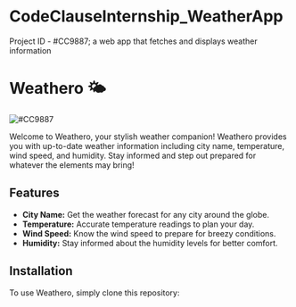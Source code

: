 # CodeClauseInternship_WeatherApp
Project ID - #CC9887; a web app that fetches and displays weather information

# Weathero 🌤️

![#CC9887](https://img.shields.io/badge/Project%20ID-CC9887?style=for-the-badge)

Welcome to Weathero, your stylish weather companion! Weathero provides you with up-to-date weather information including city name, temperature, wind speed, and humidity. Stay informed and step out prepared for whatever the elements may bring!

## Features

- **City Name:** Get the weather forecast for any city around the globe.
- **Temperature:** Accurate temperature readings to plan your day.
- **Wind Speed:** Know the wind speed to prepare for breezy conditions.
- **Humidity:** Stay informed about the humidity levels for better comfort.

## Installation

To use Weathero, simply clone this repository:


